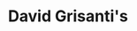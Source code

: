 ---
template: Post
title: David Grisanti's
tags: Italian, Pizza, Pasta
category: Local
phone: 901-861-1777
website: https://www.davidgrisanti.com/
services: curbside, delivery (3 mile radius)
---